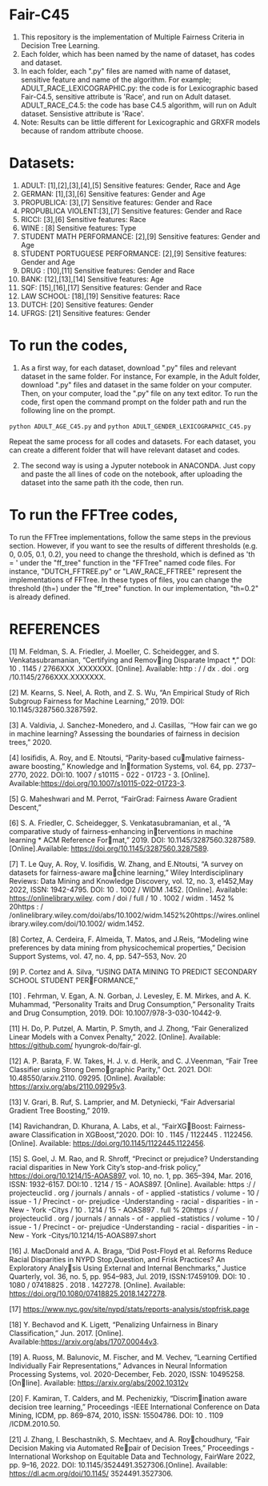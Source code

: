 # Fair-C45
1. This repository is the implementation of Multiple Fairness Criteria in Decision Tree Learning.
2. Each folder, which has been named by the name of dataset, has codes and dataset.
3. In each folder, each ".py" files are named with name of dataset, sensitive feature and name of the algorithm.
   For example;
ADULT_RACE_LEXICOGRAPHIC.py: the code is for Lexicographic based Fair-C4.5, sensitive attribute is 'Race', and run on Adult dataset.
ADULT_RACE_C4.5: the code has base C4.5 algorithm, will run on Adult dataset. Sensistive attribute is 'Race'.
5. Note: Results can be little different for Lexicographic and GRXFR models because of random attribute choose.

# Datasets:
1. ADULT: [1],[2],[3],[4],[5]
   Sensitive features: Gender, Race and Age
2. GERMAN: [1],[3],[6]
   Sensitive features: Gender and Age
3. PROPUBLICA: [3],[7]
   Sensitive features: Gender and Race
4. PROPUBLICA VIOLENT:[3],[7]
   Sensitive features: Gender and Race
5. RICCI: [3],[6]
   Sensitive features: Race
6. WINE : [8]
   Sensitive features: Type
7. STUDENT MATH PERFORMANCE: [2],[9]
   Sensitive features: Gender and Age
8. STUDENT PORTUGUESE PERFORMANCE: [2],[9]
   Sensitive features: Gender and Age
9. DRUG : [10],[11]
    Sensitive features: Gender and Race
10. BANK: [12],[13],[14]
    Sensitive features: Age
11. SQF: [15],[16],[17]
    Sensitive features: Gender and Race
12. LAW SCHOOL: [18],[19]
    Sensitive features: Race
13. DUTCH: [20]
    Sensitive features: Gender
14. UFRGS: [21]
    Sensitive features: Gender

# To run the codes, 
1. As a first way, for each dataset, download ".py" files and relevant dataset in the same folder. For instance, For example, in the Adult folder, download ".py" files and dataset in the same folder on your computer. Then, on your computer, load the ".py" file on any text editor. To run the code, first open the command prompt on the folder path and run the following line on the prompt.
   
```python ADULT_AGE_C45.py``` and ```python ADULT_GENDER_LEXICOGRAPHIC_C45.py```


Repeat the same process for all codes and datasets. For each dataset, you can create a different folder that will have relevant dataset and codes.

2. The second way is using a Jyputer notebook in ANACONDA. Just copy and paste the all lines of code on the notebook, after uploading the dataset into the same path ith the code, then run.
   
# To run the FFTree codes, 
To run the FFTree implementations, follow the same steps in the previous section. However, if you want to see the results of different thresholds (e.g. 0, 0.05, 0.1, 0.2), you need to change the threshold, which is defined as 'th = ' under the "ff_tree" function in the "FFTree" named code files. For instance, "DUTCH_FFTREE.py" or "LAW_RACE_FFTREE" represent the implementations of FFTree. In these types of files, you can change the threshold (th=) under the "ff_tree" function. In our implementation, "th=0.2" is already defined.
# REFERENCES
[1] M. Feldman, S. A. Friedler, J. Moeller, C. Scheidegger, and S. Venkatasubramanian, “Certifying and Removing Disparate Impact *,” DOI: 10 . 1145 / 2766XXX .XXXXXXX. [Online]. Available: http : / / dx . doi . org /10.1145/2766XXX.XXXXXXX.

[2] M. Kearns, S. Neel, A. Roth, and Z. S. Wu, “An Empirical Study of Rich Subgroup Fairness for Machine Learning,” 2019. DOI: 10.1145/3287560.3287592.

[3] A. Valdivia, J. Sanchez-Monedero, and J. Casillas, ´“How fair can we go in machine learning? Assessing the boundaries of fairness in decision trees,” 2020.

[4]  Iosifidis, A. Roy, and E. Ntoutsi, “Parity-based cumulative fairness-aware boosting,” Knowledge and Information Systems, vol. 64, pp. 2737–2770, 2022. DOI:10. 1007 / s10115 - 022 - 01723 - 3. [Online]. Available:https://doi.org/10.1007/s10115-022-01723-3.

[5] G. Maheshwari and M. Perrot, “FairGrad: Fairness Aware Gradient Descent,”

[6] S. A. Friedler, C. Scheidegger, S. Venkatasubramanian, et al., “A comparative study of fairness-enhancing interventions in machine learning * ACM Reference Format,” 2019. DOI: 10.1145/3287560.3287589. [Online].Available: https://doi.org/10.1145/3287560.3287589.

[7] T. Le Quy, A. Roy, V. Iosifidis, W. Zhang, and E.Ntoutsi, “A survey on datasets for fairness-aware machine learning,” Wiley Interdisciplinary Reviews: Data
Mining and Knowledge Discovery, vol. 12, no. 3, e1452,May 2022, ISSN: 1942-4795. DOI: 10 . 1002 / WIDM .1452. [Online]. Available: https://onlinelibrary.wiley.
com / doi / full / 10 . 1002 / widm . 1452 % 20https : / /onlinelibrary.wiley.com/doi/abs/10.1002/widm.1452%20https://wires.onlinelibrary.wiley.com/doi/10.1002/
widm.1452.

[8] Cortez, A. Cerdeira, F. Almeida, T. Matos, and J.Reis, “Modeling wine preferences by data mining from physicochemical properties,” Decision Support Systems,
vol. 47, no. 4, pp. 547–553, Nov. 20

[9] P. Cortez and A. Silva, “USING DATA MINING TO PREDICT SECONDARY SCHOOL STUDENT PERFORMANCE,”

[10] . Fehrman, V. Egan, A. N. Gorban, J. Levesley, E. M. Mirkes, and A. K. Muhammad, “Personality Traits and Drug Consumption,” Personality Traits and Drug
Consumption, 2019. DOI: 10.1007/978-3-030-10442-9.

[11] H. Do, P. Putzel, A. Martin, P. Smyth, and J. Zhong, “Fair Generalized Linear Models with a Convex Penalty,” 2022. [Online]. Available: https://github.com/
hyungrok-do/fair-gl.

[12] A. P. Barata, F. W. Takes, H. J. v. d. Herik, and C. J.Veenman, “Fair Tree Classifier using Strong Demographic Parity,” Oct. 2021. DOI: 10.48550/arxiv.2110.
09295. [Online]. Available: https://arxiv.org/abs/2110.09295v3.

[13] V. Grari, B. Ruf, S. Lamprier, and M. Detyniecki, “Fair Adversarial Gradient Tree Boosting,” 2019.

[14]  Ravichandran, D. Khurana, A. Labs, et al., “FairXGBoost: Fairness-aware Classification in XGBoost,”2020. DOI: 10 . 1145 / 1122445 . 1122456. [Online].
Available: https://doi.org/10.1145/1122445.1122456.

[15] S. Goel, J. M. Rao, and R. Shroff, “Precinct or prejudice? Understanding racial disparities in New York City’s stop-and-frisk policy,” https://doi.org/10.1214/15-AOAS897, vol. 10, no. 1, pp. 365–394, Mar. 2016, ISSN: 1932-6157. DOI:10 . 1214 / 15 - AOAS897. [Online]. Available: https :/ / projecteuclid . org / journals / annals - of - applied -statistics / volume - 10 / issue - 1 / Precinct - or- prejudice -Understanding - racial - disparities - in - New - York -Citys / 10 . 1214 / 15 - AOAS897 . full % 20https :/ / projecteuclid . org / journals / annals - of - applied -statistics / volume - 10 / issue - 1 / Precinct - or- prejudice -Understanding - racial - disparities - in - New - York -Citys/10.1214/15-AOAS897.short

[16] J. MacDonald and A. A. Braga, “Did Post-Floyd et al. Reforms Reduce Racial Disparities in NYPD Stop,Question, and Frisk Practices? An Exploratory Analysis Using External and Internal Benchmarks,” Justice Quarterly, vol. 36, no. 5, pp. 954–983, Jul. 2019, ISSN:17459109. DOI: 10 . 1080 / 07418825 . 2018 . 1427278.
[Online]. Available: https://doi.org/10.1080/07418825.2018.1427278.

[17] https://www.nyc.gov/site/nypd/stats/reports-analysis/stopfrisk.page

[18]  Y. Bechavod and K. Ligett, “Penalizing Unfairness in Binary Classification,” Jun. 2017. [Online]. Available:https://arxiv.org/abs/1707.00044v3.

[19] A. Ruoss, M. Balunovic, M. Fischer, and M. Vechev, “Learning Certified Individually Fair Representations,” Advances in Neural Information Processing Systems,
vol. 2020-December, Feb. 2020, ISSN: 10495258. [Online]. Available: https://arxiv.org/abs/2002.10312v

[20] F. Kamiran, T. Calders, and M. Pechenizkiy, “Discrimination aware decision tree learning,” Proceedings -IEEE International Conference on Data Mining, ICDM,
pp. 869–874, 2010, ISSN: 15504786. DOI: 10 . 1109 /ICDM.2010.50.

[21] J. Zhang, I. Beschastnikh, S. Mechtaev, and A. Roychoudhury, “Fair Decision Making via Automated Repair of Decision Trees,” Proceedings - International
Workshop on Equitable Data and Technology, FairWare 2022, pp. 9–16, 2022. DOI: 10.1145/3524491.3527306.[Online]. Available: https://dl.acm.org/doi/10.1145/
3524491.3527306.

